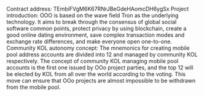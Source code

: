 Contract address:
TEmbiFVgM6K67RNrJBeGdeHAomcDH6ygSx
Project introduction:
OOO is based on the wave field Tron as the underlying technology. It aims to break through the consensus of global social software common points, protect privacy by using blockchain, create a good online dating environment, save complex transaction modes and exchange rate differences, and make everyone open one-to-one.
Community KOL autonomy concept:
The mnemonics for creating mobile pool address accounts are divided into 12 and managed by community KOL respectively. The concept of community KOL managing mobile pool accounts is the first one issued by OOo project parties, and the top 12 will be elected by KOL from all over the world according to the voting. This move can ensure that OOo projects are almost impossible to be withdrawn from the mobile pool.
